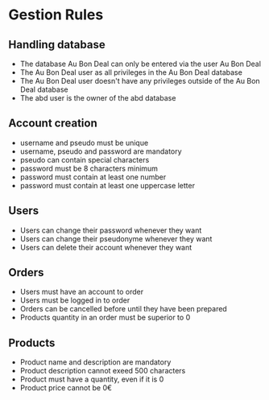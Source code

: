 # Gestion Rules

## Handling database
- The database Au Bon Deal can only be entered via the user Au Bon Deal
- The Au Bon Deal user as all privileges in the Au Bon Deal database
- The Au Bon Deal user doesn't have any privileges outside of the Au Bon Deal database
- The abd user is the owner of the abd database

## Account creation
- username and pseudo must be unique
- username, pseudo and password are mandatory
- pseudo can contain special characters
- password must be 8 characters minimum
- password must contain at least one number
- password must contain at least one uppercase letter


## Users 
- Users can change their password whenever they want
- Users can change their pseudonyme whenever they want
- Users can delete their account whenever they want


## Orders
- Users must have an account to order
- Users must be logged in to order
- Orders can be cancelled before until they have been prepared
- Products quantity in an order must be superior to 0

## Products
- Product name and description are mandatory
- Product description cannot exeed 500 characters
- Product must have a quantity, even if it is 0
- Product price cannot be 0€